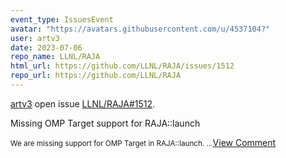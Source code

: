 ```yaml
---
event_type: IssuesEvent
avatar: "https://avatars.githubusercontent.com/u/4537104?"
user: artv3
date: 2023-07-06
repo_name: LLNL/RAJA
html_url: https://github.com/LLNL/RAJA/issues/1512
repo_url: https://github.com/LLNL/RAJA
---
```


<a href='https://github.com/artv3' target='_blank'>artv3</a> open issue <a href='https://github.com/LLNL/RAJA/issues/1512' target='_blank'>LLNL/RAJA#1512</a>.

<p>Missing OMP Target support for RAJA::launch</p><small>We are missing support for OMP Target in RAJA::launch. ...</small><a href='https://github.com/LLNL/RAJA/issues/1512' target='_blank'>View Comment</a>